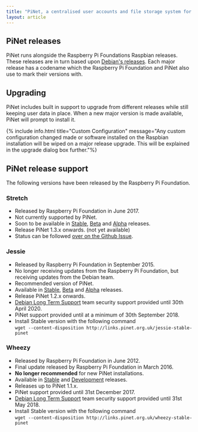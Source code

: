 ```yaml
---
title: "PiNet, a centralised user accounts and file storage system for a Raspberry Pi classroom."
layout: article
---
```


PiNet releases   
--------   

PiNet runs alongside the Raspberry Pi Foundations Raspbian releases. These releases are in turn based upon [Debian's releases](https://www.debian.org/releases/). Each major release has a codename which the Raspberry Pi Foundation and PiNet also use to mark their versions with.   

## Upgrading   
PiNet includes built in support to upgrade from different releases while still keeping user data in place. When a new major version is made available, PiNet will prompt to install it.   

{% include info.html title="Custom Configuration" message="Any custom configuration changed made or software installed on the Raspbian installation will be wiped on a major release upgrade. This will be explained in the upgrade dialog box further."%}
   
   
## PiNet release support
The following versions have been released by the Raspberry Pi Foundation.   
### Stretch   
  - Released by Raspberry Pi Foundation in June 2017.
  - Not currently supported by PiNet.
  - Soon to be available in [Stable](https://github.com/PiNet/PiNet/tree/stretch-stable), [Beta](https://github.com/PiNet/PiNet/tree/stretch-beta) and [Alpha](https://github.com/PiNet/PiNet/tree/stretch-alpha) releases.
  - Release PiNet 1.3.x onwards. (not yet available)
  - Status can be followed [over on the Github Issue](https://github.com/PiNet/PiNet/issues/142).
  
### Jessie   
  - Released by Raspberry Pi Foundation in September 2015.
  - No longer receiving updates from the Raspberry Pi Foundation, but receiving updates from the Debian team.
  - Recommended version of PiNet.
  - Available in [Stable](https://github.com/PiNet/PiNet/tree/jessie-stable), [Beta](https://github.com/PiNet/PiNet/tree/jessie-beta) and [Alpha](https://github.com/PiNet/PiNet/tree/jessie-alpha) releases.
  - Release PiNet 1.2.x onwards.
  - [Debian Long Term Support](https://www.debian.org/News/2016/20160425) team security support provided until 30th April 2020.
  - PiNet support provided until at a minimum of 30th September 2018.
  - Install Stable version with the following command   
  ```wget --content-disposition http://links.pinet.org.uk/jessie-stable-pinet```

### Wheezy 
  - Released by Raspberry Pi Foundation in June 2012.
  - Final update released by Raspberry Pi Foundation in March 2016.
  - **No longer recommended** for new PiNet installations.
  - Available in [Stable](https://github.com/PiNet/PiNet/tree/master) and [Development](https://github.com/PiNet/PiNet/tree/dev) releases.
  - Releases up to PiNet 1.1.x.
  - PiNet support provided until 31st December 2017.
  - [Debian Long Term Support](https://www.debian.org/News/2016/20160425) team security support provided until 31st May 2018.
  - Install Stable version with the following command     
  ```wget --content-disposition http://links.pinet.org.uk/wheezy-stable-pinet```
